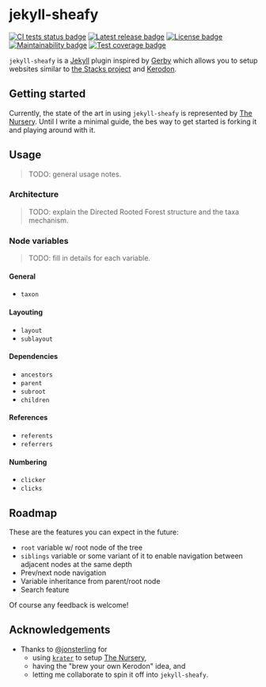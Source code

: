 # jekyll-sheafy

[![CI tests status badge][build-shield]][build-url]
[![Latest release badge][rubygems-shield]][rubygems-url]
[![License badge][license-shield]][license-url]
[![Maintainability badge][cc-maintainability-shield]][cc-maintainability-url]
[![Test coverage badge][cc-coverage-shield]][cc-coverage-url]

[build-shield]: https://img.shields.io/github/workflow/status/paolobrasolin/jekyll-sheafy/CI/main?label=tests&logo=github
[build-url]: https://github.com/paolobrasolin/jekyll-sheafy/actions/workflows/main.yml "CI tests status"
[rubygems-shield]: https://img.shields.io/gem/v/jekyll-sheafy?logo=ruby
[rubygems-url]: https://rubygems.org/gems/jekyll-sheafy "Latest release"
[license-shield]: https://img.shields.io/github/license/paolobrasolin/jekyll-sheafy
[license-url]: https://github.com/paolobrasolin/jekyll-sheafy/blob/main/LICENSE "License"
[cc-maintainability-shield]: https://img.shields.io/codeclimate/maintainability/paolobrasolin/jekyll-sheafy?logo=codeclimate
[cc-maintainability-url]: https://codeclimate.com/github/paolobrasolin/jekyll-sheafy "Maintainability"
[cc-coverage-shield]: https://img.shields.io/codeclimate/coverage/paolobrasolin/jekyll-sheafy?logo=codeclimate&label=test%20coverage
[cc-coverage-url]: https://codeclimate.com/github/paolobrasolin/jekyll-sheafy/coverage "Test coverage"

`jekyll-sheafy` is a [Jekyll][jekyll-url] plugin inspired by [Gerby][gerby-url] which allows you to setup websites similar to [the Stacks project][stacks-url] and [Kerodon][kerodon-url].

## Getting started

Currently, the state of the art in using `jekyll-sheafy` is represented by [The Nursery][math-url]. Until I write a minimal guide, the bes way to get started is forking it and playing around with it.

## Usage

> TODO: general usage notes.

### Architecture

> TODO: explain the Directed Rooted Forest structure and the taxa mechanism.

### Node variables

> TODO: fill in details for each variable.

#### General

- `taxon`

#### Layouting

- `layout`
- `sublayout`

#### Dependencies

- `ancestors`
- `parent`
- `subroot`
- `children`

#### References

- `referents`
- `referrers`

#### Numbering

- `clicker`
- `clicks`

## Roadmap

These are the features you can expect in the future:

- `root` variable w/ root node of the tree
- `siblings` variable or some variant of it to enable navigation between adjacent nodes at the same depth
- Prev/next node navigation
- Variable inheritance from parent/root node
- Search feature

Of course any feedback is welcome!

## Acknowledgements

- Thanks to [@jonsterling](https://github.com/jonsterling) for
  - using [`krater`][krater-url] to setup [The Nursery][math-url],
  - having the "brew your own Kerodon" idea, and
  - letting me collaborate to spin it off into `jekyll-sheafy`.

[jekyll-url]: https://jekyllrb.com/
[krater-url]: https://github.com/paolobrasolin/krater/
[math-url]: https://github.com/jonsterling/math
[gerby-url]: https://gerby-project.github.io/
[stacks-url]: https://stacks.math.columbia.edu/
[kerodon-url]: https://kerodon.net/

